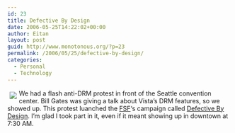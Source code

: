 ```yaml
---
id: 23
title: Defective By Design
date: 2006-05-25T14:22:02+00:00
author: Eitan
layout: post
guid: http://www.monotonous.org/?p=23
permalink: /2006/05/25/defective-by-design/
categories:
  - Personal
  - Technology
---
```

 [<img border="0" align="left" style="margin:5px;float:left;" src="http://static.flickr.com/49/152187734_9e51cb93a8_m_d.jpg" />](http://flickr.com/search/?q=defectivebydesign&z=t) We had a flash anti-DRM protest in front of the Seattle convention center. Bill Gates was giving a talk about Vista&#8217;s DRM features, so we showed up. This protest luanched the [FSF](http://www.fsf.org)&#8216;s campaign called [Defective By Design](http://www.defectivebydesign.org). I&#8217;m glad I took part in it, even if it meant showing up in downtown at 7:30 AM.